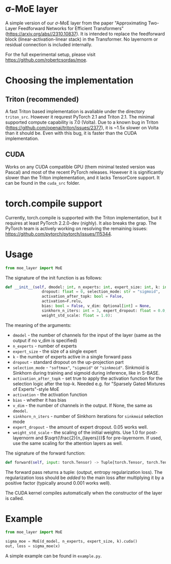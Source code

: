 # σ-MoE layer

A simple version of our $\sigma$-MoE layer from the paper "Approximating Two-Layer Feedforward Networks for Efficient Transformers" (https://arxiv.org/abs//2310.10837). It is intended to replace the feedforward block (linear-activation-linear stack) in the Transformer. No layernorm or residual connection is included internally.

For the full experimental setup, please visit https://github.com/robertcsordas/moe.

# Choosing the implementation

## Triton (recommended)

A fast Triton based implementation is avaliable under the directory `triton_src`. However it requrest PyTorch 2.1 and Triton 2.1. The minimal supported compute capability is 7.0 (Volta). Due to a known bug in Triton (https://github.com/openai/triton/issues/2377), it is ~1.5x slower on Volta than it should be. Even with this bug, it is faster than the CUDA implementation.

## CUDA

Works on any CUDA compatible GPU (them minimal tested version was Pascal) and most of the recent PyTorch releases. However it is significantly slower than the Triton implementation, and it lacks TensorCore support. It can be found in the `cuda_src` folder.

# torch.compile support

Currently, torch.compile is supported with the Triton implementation, but it requires at least PyTorch 2.2.0-dev (nighly). It also breaks the grap. The PyTorch team is actively working on resolving the remaining issues: https://github.com/pytorch/pytorch/issues/115344.

# Usage

```python
from moe_layer import MoE
```

The signature of the init function is as follows:
```python
def __init__(self, dmodel: int, n_experts: int, expert_size: int, k: int,
                dropout: float = 0, selection_mode: str = "sigmoid",
                activation_after_topk: bool = False,
                activation=F.relu,
                bias: bool = False, v_dim: Optional[int] = None,
                sinkhorn_n_iters: int = 3, expert_dropout: float = 0.0,
                weight_std_scale: float = 1.0):
```

The meaning of the arguments:
- `dmodel` - the number of channels for the input of the layer (same as the output if no v_dim is specified)
- `n_experts` - number of experts
- `expert_size` - the size of a single expert
- `k` - the number of experts active in a single forward pass
- `dropout` - standard dropout on the up-projection part
- `selection_mode` - `"softmax"`, `"sigmoid"` or `"sinkmoid"`. Sinkmoid is Sinkhorn during training and sigmoid during inference, like in S-BASE.
- `activation_after_topk` - set true to apply the activation function for the selection logic after the top-k. Needed e.g. for "Sparsely Gated Mixtures of Experts"-style MoE
- `activation` - the activation function
- `bias` - whether it has bias
- `v_dim` - the number of channels in the output. If None, the same as `dmodel`.
- `sinkhorn_n_iters` - number of Sinkhorn iterations for `sinkmoid` selection mode
- `expert_dropout` - the amount of expert dropout. 0.05 works well.
- `weight_std_scale` - the scaling of the initial weights. Use 1.0 for post-layernorm and $\sqrt{\frac{2}{n_{layers}}}$ for pre-layernorm. If used, use the same scaling for the attention layers as well.


The signature of the forward function:
```python
def forward(self, input: torch.Tensor) -> Tuple[torch.Tensor, torch.Tensor]
```
The forward pass returns a tuple: (output, entropy regularization loss). The regularization loss should be _added_ to the main loss after multiplying it by a positive factor (typically around 0.001 works well).


The CUDA kernel compiles automatically when the constructor of the layer is called.

# Example

```python
from moe_layer import MoE

sigma_moe = MoE(d_model, n_experts, expert_size, k).cuda()
out, loss = sigma_moe(x)
```

A simple example can be found in `example.py`.

